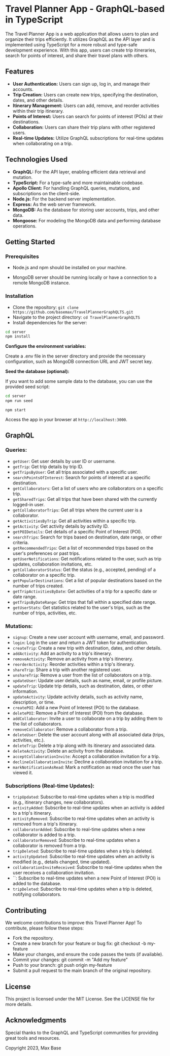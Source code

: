 # Travel Planner App - GraphQL-based in TypeScript

The Travel Planner App is a web application that allows users to plan and organize their trips efficiently. It utilizes GraphQL as the API layer and is implemented using TypeScript for a more robust and type-safe development experience. With this app, users can create trip itineraries, search for points of interest, and share their travel plans with others.

## Features

- **User Authentication:** Users can sign up, log in, and manage their accounts.
- **Trip Creation:** Users can create new trips, specifying the destination, dates, and other details.
- **Itinerary Management:** Users can add, remove, and reorder activities within their trip itinerary.
- **Points of Interest:** Users can search for points of interest (POIs) at their destinations.
- **Collaboration:** Users can share their trip plans with other registered users.
- **Real-time Updates:** Utilize GraphQL subscriptions for real-time updates when collaborating on a trip.

## Technologies Used

- **GraphQL:** For the API layer, enabling efficient data retrieval and mutation.
- **TypeScript:** For a type-safe and more maintainable codebase.
- **Apollo Client:** For handling GraphQL queries, mutations, and subscriptions on the client-side.
- **Node.js:** For the backend server implementation.
- **Express:** As the web server framework.
- **MongoDB:** As the database for storing user accounts, trips, and other data.
- **Mongoose:** For modeling the MongoDB data and performing database operations.

## Getting Started

### Prerequisites

- Node.js and npm should be installed on your machine.

- MongoDB server should be running locally or have a connection to a remote MongoDB instance.

### Installation

- Clone the repository: `git clone https://github.com/basemax/TravelPlannerGraphQLTS.git`
- Navigate to the project directory: `cd TravelPlannerGraphQLTS`
- Install dependencies for the server:

```bash
cd server
npm install
```

**Configure the environment variables:**

Create a .env file in the server directory and provide the necessary configuration, such as MongoDB connection URL and JWT secret key.

**Seed the database (optional):**

If you want to add some sample data to the database, you can use the provided seed script:

```bash
cd server
npm run seed
```

```
npm start
```

Access the app in your browser at `http://localhost:3000`.

## GraphQL

### Queries:

- `getUser`: Get user details by user ID or username.
- `getTrip`: Get trip details by trip ID.
- `getTripsByUser`: Get all trips associated with a specific user.
- `searchPointsOfInterest`: Search for points of interest at a specific destination.
- `getCollaborators`: Get a list of users who are collaborators on a specific trip.
- `getSharedTrips`: Get all trips that have been shared with the currently logged-in user.
- `getCollaboratorTrips`: Get all trips where the current user is a collaborator.
- `getActivitiesByTrip`: Get all activities within a specific trip.
- `getActivity`: Get activity details by activity ID.
- `getPOIDetails`: Get details of a specific Point of Interest (POI).
- `searchTrips`: Search for trips based on destination, date range, or other criteria.
- `getRecommendedTrips`: Get a list of recommended trips based on the user's preferences or past trips.
- `getUserNotifications`: Get notifications related to the user, such as trip updates, collaboration invitations, etc.
- `getCollaboratorStatus`: Get the status (e.g., accepted, pending) of a collaborator on a specific trip.
- `getPopularDestinations`: Get a list of popular destinations based on the number of trips created.
- `getTripActivitiesByDate`: Get activities of a trip for a specific date or date range.
- `getTripsByDateRange`: Get trips that fall within a specified date range.
- `getUserStats`: Get statistics related to the user's trips, such as the number of trips, activities, etc.

### Mutations:

- `signup`: Create a new user account with username, email, and password.
- `login`: Log in the user and return a JWT token for authentication.
- `createTrip`: Create a new trip with destination, dates, and other details.
- `addActivity`: Add an activity to a trip's itinerary.
- `removeActivity`: Remove an activity from a trip's itinerary.
- `reorderActivity`: Reorder activities within a trip's itinerary.
- `shareTrip`: Share a trip with another registered user.
- `unshareTrip`: Remove a user from the list of collaborators on a trip.
- `updateUser`: Update user details, such as name, email, or profile picture.
- `updateTrip`: Update trip details, such as destination, dates, or other information.
- `updateActivity`: Update activity details, such as activity name, description, or time.
- `createPOI`: Add a new Point of Interest (POI) to the database.
- `deletePOI`: Remove a Point of Interest (POI) from the database.
- `addCollaborator`: Invite a user to collaborate on a trip by adding them to the list of collaborators.
- `removeCollaborator`: Remove a collaborator from a trip.
- `deleteUser`: Delete the user account along with all associated data (trips, activities, etc.).
- `deleteTrip`: Delete a trip along with its itinerary and associated data.
- `deleteActivity`: Delete an activity from the database.
- `acceptCollaborationInvite`: Accept a collaboration invitation for a trip.
- `declineCollaborationInvite`: Decline a collaboration invitation for a trip.
- `markNotificationAsRead`: Mark a notification as read once the user has viewed it.

### Subscriptions (Real-time Updates):

- `tripUpdated`: Subscribe to real-time updates when a trip is modified (e.g., itinerary changes, new collaborators).
- `activityAdded`: Subscribe to real-time updates when an activity is added to a trip's itinerary.
- `activityRemoved`: Subscribe to real-time updates when an activity is removed from a trip's itinerary.
- `collaboratorAdded`: Subscribe to real-time updates when a new collaborator is added to a trip.
- `collaboratorRemoved`: Subscribe to real-time updates when a collaborator is removed from a trip.
- `tripDeleted`: Subscribe to real-time updates when a trip is deleted.
- `activityUpdated`: Subscribe to real-time updates when an activity is modified (e.g., details changed, time updated).
- `collaborationInviteReceived`: Subscribe to real-time updates when the user receives a collaboration invitation.
- ``: Subscribe to real-time updates when a new Point of Interest (POI) is added to the database.
- `tripDeleted`: Subscribe to real-time updates when a trip is deleted, notifying collaborators.

## Contributing

We welcome contributions to improve this Travel Planner App! To contribute, please follow these steps:

- Fork the repository.
- Create a new branch for your feature or bug fix: git checkout -b my-feature
- Make your changes, and ensure the code passes the tests (if available).
- Commit your changes: git commit -m "Add my feature"
- Push to your branch: git push origin my-feature
- Submit a pull request to the main branch of the original repository.

## License

This project is licensed under the MIT License. See the LICENSE file for more details.

## Acknowledgments

Special thanks to the GraphQL and TypeScript communities for providing great tools and resources.

Copyright 2023, Max Base
